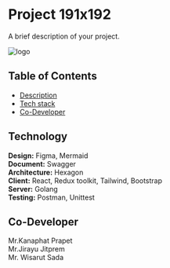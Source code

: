 # Project 191x192

A brief description of your project.<br>

![logo](https://placehold.co/400x200)

## Table of Contents

- [Description](#Project)
- [Tech stack](#Technology)
- [Co-Developer](#Co-Developer)

## Technology

**Design:** Figma, Mermaid<br>
**Document:** Swagger<br>
**Architecture:** Hexagon<br>
**Client:** React, Redux toolkit, Tailwind, Bootstrap<br>
**Server:** Golang<br>
**Testing:** Postman, Unittest

## Co-Developer

Mr.Kanaphat Prapet<br>
Mr.Jirayu Jitprem<br>
Mr. Wisarut Sada
